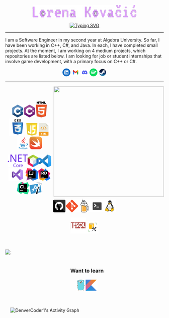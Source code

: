 <!--**Tiitmouse/Tiitmouse** is a ✨ _special_ ✨ repository because its `README.md` (this file) appears on your GitHub profile. /!-->
<div class="header">
<p align="center">
  <a href="https://github.com/Tiitmouse">
    <img src="materials/lk.png" alt="Lorena Kovacic" />
</a>
</p>
<p align="center">
<a href="https://git.io/typing-svg"><img src="https://readme-typing-svg.demolab.com?font=VT323&size=30&pause=1000&color=D898F7&center=true&random=false&width=435&lines=Hola :3;Student+at+Algera+university;Studying+software+engineering;Interested in game development" alt="Typing SVG" /></a>
</p>
</div>

---

<div class="aboutMe">
<p>
I am a Software Engineer in my second year at Algebra University. So far, I have been working in C++, C#, and Java. In each, I have completed small projects. At the moment, I am working on 4 medium projects, which repositories are listed below. I am looking for job or student internships that involve game development, with a primary focus on C++ or C#. 
</p>
<p align="center">
<a href="https://www.linkedin.com/in/lorena-kova%C4%8Di%C4%87/"><img title="Linkedin" height="25" src="materials/linkedin.svg"></a>
<a href="mailto:lkovac4@algebra.hr"><img title="Mail" height="25" src="materials/mail.svg"></a>
<a href=""><img title="Discord" height="25" src="materials/discord.svg"></a>
<a href="https://open.spotify.com/user/qrrnk4smcl81se6vsuepljiar?si=388a94be0e734741"><img title="Spotify" height="25" src="materials/spotify.svg"></a>
<a href="https://steamcommunity.com/profiles/76561198799326612/"><img title="Steam" height="25" src="materials/steam.svg"></a>
</p>
</div>

---

<!-- <div class="whatIuse">
<h2>
<p> 
  <a><img title="C++" height="40" src="materials/cpp.svg"></a>
  <a><img title="C#" height="40" src="materials/cSharp.svg"></a>
  <a><img title="HTML5" height="50" src="materials/html5.svg"></a>
  <a><img title="CSS" height="55" src="materials/css.svg"></a>
  <a><img title="Javascript" height="40" src="materials/js.svg"></a>
  <a><img title="xml" height="40" src="materials/xml.svg"></a>
  <a><img title="Java" height="40" src="materials/java-original.svg"></a>
  <a><img title="swift" height="40" src="materials/swift.svg"></a>
</p>
<p>
  <a><img title=".NetCore" height="40" src="materials/dotnetcore.svg"></a>
  <a><img title="netbeans" height="40" src="materials/netbeans.png"></a>
  <a><img title="Visual Studio Code" height="40" src="materials/vscode.png"></a>
  <a><img title="Microsoft Visual Studio" height="40" src="materials/visualstudio.png"></a>
  <a><img title="InteliJ" height="40" src="materials/intellij.svg"></a>
  <a><img title="Rider" height="40" src="materials/rider.png"></a>
  <a><img title="CLion" height="40" src="materials/clion.svg"></a>
  <a><img title="xcode" height="40" src="materials/xcode.png"></a>
</p>
<p>
  <a><img title="GitHub" height="40" src="materials/github.svg"></a>
  <a><img title="Git" height="40" src="materials/git-original.svg"></a>
  <a><img title="homebrew" height="40" src="materials/homebrew.svg"></a>
  <a><img title="terminal" height="40" src="materials/terminal.svg"></a>
  <a><img title="linux" height="40" src="materials/linux.svg"></a>
</p>
<p>
  <a><img title="tSQL" height="50" src="materials/tsql.png"></a>
  <a><img title="ssms" height="40" src="materials/ssms.png"></a>
</p>
<p>Want to learn</p>
<p>
  <a><img title="GO" height="40" src="materials/go.svg"></a>
  <a><img title="Kotlin" height="40" src="materials/kotlin.svg"></a>
</p>
</h2>
</div> -->
<div class="whatIuse" >
<div align="center">
<img height=350 width=350 align="right" src="https://github-readme-stats.vercel.app/api/top-langs/?username=Tiitmouse&theme=material-palenight&show_icons=true&hide_border=true&layout=compact" />
<br><br>
<p><a><img title="C++" height="40" src="materials/cpp.svg"></a><a><img title="C#" height="40" src="materials/cSharp.svg"></a><a><img title="HTML5" height="50" src="materials/html5.svg"></a><a><img title="CSS" height="55" src="materials/css.svg"></a><a><img title="Javascript" height="40" src="materials/js.svg"></a><a><img title="xml" height="40" src="materials/xml.svg"></a><a><img title="Java" height="40" src="materials/java-original.svg"></a><a><img title="swift" height="40" src="materials/swift.svg"></a></p>
<p><a><img title=".NetCore" height="40" src="materials/dotnetcore.svg"></a><a><img title="netbeans" height="40" src="materials/netbeans.png"></a><a><img title="Visual Studio Code" height="40" src="materials/vscode.png"></a><a><img title="Microsoft Visual Studio" height="40" src="materials/visualstudio.png"></a><a><img title="InteliJ" height="40" src="materials/intellij.svg"></a><a><img title="Rider" height="40" src="materials/rider.png"></a><a><img title="CLion" height="40" src="materials/clion.svg"></a><a><img title="xcode" height="40" src="materials/xcode.png"></a></p>
<p><a><img title="GitHub" height="40" src="materials/github.svg"></a><a><img title="Git" height="40" src="materials/git-original.svg"></a><a><img title="homebrew" height="40" src="materials/homebrew.svg"></a><a><img title="terminal" height="40" src="materials/terminal.svg"></a><a><img title="linux" height="40" src="materials/linux.svg"></a></p>
<p><a><img title="tSQL" height="50" src="materials/tsql.png"></a><a><img title="ssms" height="40" src="materials/ssms.png"></a></p>
<br><br>
</div>
<div class="whatIuse" align="center">
<img height=200 align="left" src="https://github-readme-streak-stats.herokuapp.com/?user=Tiitmouse&theme=material-palenight&hide_border=true" /><br><br>
<h3>Want to learn</h3>
<p><a><img title="GO" height="40" src="materials/go.svg"></a><a><img title="Kotlin" height="40" src="materials/kotlin.svg"></a></p>
<br><br>
</div>
</div>


<div class="activityGraph">
<img alt="DenverCoder1's Activity Graph" src="https://github-readme-activity-graph.vercel.app/graph/?username=Tiitmouse&bg_color=060a0f&color=d2a7ee&line=98e3ff&point=d2a7ee&hide_border=true" /></a>
</div>








